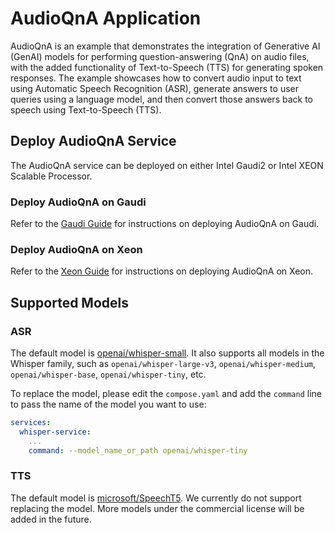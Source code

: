 # AudioQnA Application

AudioQnA is an example that demonstrates the integration of Generative AI (GenAI) models for performing question-answering (QnA) on audio files, with the added functionality of Text-to-Speech (TTS) for generating spoken responses. The example showcases how to convert audio input to text using Automatic Speech Recognition (ASR), generate answers to user queries using a language model, and then convert those answers back to speech using Text-to-Speech (TTS).

## Deploy AudioQnA Service

The AudioQnA service can be deployed on either Intel Gaudi2 or Intel XEON Scalable Processor.

### Deploy AudioQnA on Gaudi

Refer to the [Gaudi Guide](./docker_compose/intel/hpu/gaudi/README.md) for instructions on deploying AudioQnA on Gaudi.

### Deploy AudioQnA on Xeon

Refer to the [Xeon Guide](./docker_compose/intel/cpu/xeon/README.md) for instructions on deploying AudioQnA on Xeon.

## Supported Models

### ASR

The default model is [openai/whisper-small](https://huggingface.co/openai/whisper-small). It also supports all models in the Whisper family, such as `openai/whisper-large-v3`, `openai/whisper-medium`, `openai/whisper-base`, `openai/whisper-tiny`, etc.

To replace the model, please edit the `compose.yaml` and add the `command` line to pass the name of the model you want to use:

```yaml
services:
  whisper-service:
    ...
    command: --model_name_or_path openai/whisper-tiny
```

### TTS

The default model is [microsoft/SpeechT5](https://huggingface.co/microsoft/speecht5_tts). We currently do not support replacing the model. More models under the commercial license will be added in the future.
